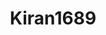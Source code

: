 ---
title: Kiran1689
github: https://github.com/Kiran1689
mode: dark
transition: 1s
score: 83.1
archetype:
- Cool Banner
- Little Bit of Everything
- Editor’s Choice
---